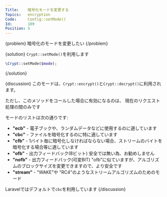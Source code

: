 ```yaml
---
Title:    暗号化モードを変更する
Topics:   encryption
Code:     Config::setMode()
Id:       109
Position: 5
---
```


{problem}
暗号化のモードを変更したい
{/problem}

{solution}
`Crypt::setMode()`を利用します

```php
\Crypt::setMode($mode);
```
{/solution}

{discussion}
このモードは、`Crypt::encrypt()`と`Crypt::decrypt()`に利用されます。

ただし、このメソッドをコールした場合に有効になるのは、
現在のリクエスト処理の間のみです

モードのリストは次の通りです:

* **"ecb"** - 電子ブックや、ランダムデータなどに使用するのに適しています
* **"cbc"** - ファイルを暗号化するのに特に適しています
* **"cfb"** - 1バイト毎に暗号化しなければならない場合、ストリームのバイトを暗号化する場合等に適しています
* **"ofb"** - 出力フィードバック(8ビット) 安全では無い為、お勧めしません
* **"nofb"** - 出力フィードバック(可変BIT) "ofb"に似ていますが、アルゴリズムのブロックサイズを変更できますので、より安全です
* **"stream"** - "WAKE"や "RC4"のようなストリームアルゴリズムのためのモード

Laravelではデフォルトで`cbc`を利用しています
{/discussion}
